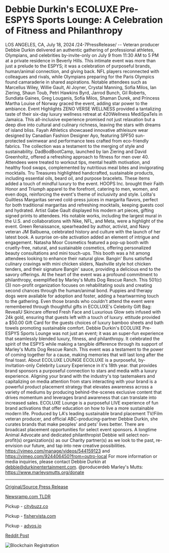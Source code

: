 # Debbie Durkin's ECOLUXE Pre-ESPYS Sports Lounge: A Celebration of Fitness and Philanthropy

LOS ANGELES, CA, July 18, 2024 /24-7PressRelease/ -- Veteran producer Debbie Durkin delivered an authentic gathering of professional athletes, Olympians, and celebrities by-invite-only on July 9 from 11:30 AM to 5 PM at a private residence in Beverly Hills. This intimate event was more than just a prelude to the ESPYS; it was a celebration of purposeful brands, human/animal connection, and giving back. NFL players reconnected with colleagues and rivals, while Olympians preparing for the Paris Olympics found camaraderie in shared aspirations. Notable attendees such as Marcellus Wiley, Willie Gault, Al Joyner, Crystal Manning, Sofia Milos, Ian Ziering, Shaun Toub, Petri Hawkins Byrd, Jarrod Bunch, Gil Roberts, Sundiata Gaines, Greg Louganis, Sofia Milos, Shaman Durek, and Princess Martha Louise of Norway graced the event, adding star power to the ambiance.   Event Highlights ZENO VERSE WELLNESS provided a tantalizing taste of their six-day luxury wellness retreat at 420Wellness MediSpaTels in Jamaica. This all-inclusive experience promised not just relaxation but a deep dive into cultural and culinary richness, leaving the stars with dreams of island bliss.  Fayah Athletics showcased innovative athleisure wear designed by Canadian Fashion Designer Ayo, featuring SPF50 sun-protected swimwear and performance tees crafted from eco-friendly fabrics. The collection was a testament to the merging of style and sustainability.  DadBodBootCamp, launched by Ian Ziering and David Greenholtz, offered a refreshing approach to fitness for men over 40. Attendees were treated to workout tips, mental health motivation, and healthy food swaps, complemented by nutritious meal bites and invigorating mocktails.  Tru Treasures highlighted handcrafted, sustainable products, including essential oils, beard oil, and purpose bracelets. These items added a touch of mindful luxury to the event.  HOOPS Inc. brought their Faith Honor and Triumph apparel to the forefront, catering to men, women, and even dogs, reinforcing the event's theme of inclusivity and style.  Lolita's Guiltless Margaritas served cold-press juices in margarita flavors, perfect for both traditional margaritas and refreshing mocktails, keeping guests cool and hydrated.  Artist Gabe Gault displayed his modern art pieces, gifting signed prints to attendees. His notable works, including the largest mural in the U.S. and collaborations with Nike, NFL, and Meta, were a highlight of the event.  Green Renaissance, spearheaded by author, activist, and Navy veteran JM Balbuena, celebrated history and culture with the launch of her latest book. A surprise on-site activation added an element of intrigue and engagement.  Natasha Moor Cosmetics featured a pop-up booth with cruelty-free, natural, and sustainable cosmetics, offering personalized beauty consultations and mini touch-ups. This booth was a hit among attendees looking to enhance their natural glow.  Bangin' Buns satisfied culinary cravings with mini chicken sliders, Nashville style hot chicken tenders, and their signature Bangin' sauce, providing a delicious end to the savory offerings.  At the heart of the event was a profound commitment to philanthropy, exemplified by Marley's Mutts Dog Rescue Ranch. This 501(c)(3) non-profit organization focuses on rehabilitating souls and creating second chances through the human/animal bond. Puppies and therapy dogs were available for adoption and foster, adding a heartwarming touch to the gathering.  Even those brands who couldn't attend the event were remembered through thoughtful gifts in ECOLUXE's Celebrity Gift Bag: RevealU Skincare offered Fresh Face and Luxurious Glow sets infused with 24k gold, ensuring that guests left with a touch of luxury. ettitude provided a $50.00 Gift Card for the guests choices of luxury bamboo sheets and bath towels promoting sustainable comfort.   Debbie Durkin's ECOLUXE Pre-ESPYS Sports Lounge was not just an event; it was an super-fun experience that seamlessly blended luxury, fitness, and philanthropy. It celebrated the spirit of the ESPYS while making a tangible difference through its support of Marley's Mutts Dog Rescue Ranch. This event was a testament to the power of coming together for a cause, making memories that will last long after the final toast.  About ECOLUXE LOUNGE ECOLUXE is a purposeful, by-invitation-only Celebrity Luxury Experience in it's 18th year. that provides brand sponsors a purposeful connection to stars and media with a luxury experience. Aligning your brand with the industry's top tastemakers and capitalizing on media attention from stars interacting with your brand is a powerful product placement strategy that elevates awareness across a variety of mediums by producing behind-the-scenes exclusive content that drives momentum and leverages brand awareness that can translate into increased sales. ECOLUXE Lounge is a purposeful LIVE experience of fun brand activations that offer education on how to live a more sustainable modern life. Produced by LA's leading sustainable brand placement TV/Film veteran producer, and official ABC-producing-partner Debbie Durkin, she curates brands that make peoples' and pets' lives better. There are broadcast placement opportunities for select event sponsors. A longtime Animal Advocate and dedicated philanthropist Debbie will select non-profit(s) organization(s) as our Charity partner(s) as we look to the past, re-envision our future, and tap into new creative possibilities. https://vimeo.com/manage/videos/544159123 and https://vimeo.com/924406450?from=outro-local  For more information or media inquiries, please contact Debbie Durkin at debbie@durkinentertainment.com. @producerdeb Marley's Mutts: https://www.marleysmutts.org/donate 

---

[Original/Source Press Release](https://www.24-7pressrelease.com/press-release/512606/debbie-durkins-ecoluxe-pre-espys-sports-lounge-a-celebration-of-fitness-and-philanthropy)
                    

[Newsramp.com TLDR](https://newsramp.com/curated-news/debbie-durkin-hosts-exclusive-pre-espys-sports-lounge-in-beverly-hills/61fea7526c3a7cdec74044dcac33af60) 


Pickup - [citybuzz.co](https://citybuzz.co/2024/07/18/star-studded-ecoluxe-pre-espys-event-blends-luxury-fitness-and-philanthropy)

Pickup - [fishervista.com](https://fishervista.com/en/debbie-durkin-s-ecoluxe-pre-espys-sports-lounge-merges-fitness-philanthropy-and-luxury/20245048)

Pickup - [advos.io](https://advos.io/en/debbie-durkin-s-ecoluxe-pre-espys-sports-lounge-a-blend-of-fitness-luxury-and-philanthropy/20245048)
 



[Reddit Post](https://www.reddit.com/r/newsramp/comments/1e65be4/debbie_durkin_hosts_exclusive_preespys_sports/) 



![Blockchain Registration](https://cdn.newsramp.app/24-7PressRelease/qrcode/247/18/daveIVFg.webp)